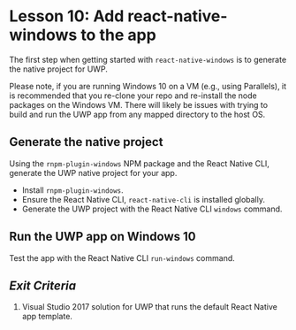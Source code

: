 # Lesson 10: Add react-native-windows to the app

The first step when getting started with `react-native-windows` is to generate the native project for UWP.

Please note, if you are running Windows 10 on a VM (e.g., using Parallels), it is recommended that you re-clone your repo and re-install the node packages on the Windows VM. There will likely be issues with trying to build and run the UWP app from any mapped directory to the host OS.

## Generate the native project

Using the `rnpm-plugin-windows` NPM package and the React Native CLI, generate the UWP native project for your app.

- Install `rnpm-plugin-windows`.
- Ensure the React Native CLI, `react-native-cli` is installed globally.
- Generate the UWP project with the React Native CLI `windows` command.

## Run the UWP app on Windows 10

Test the app with the React Native CLI `run-windows` command.

## _Exit Criteria_
1. Visual Studio 2017 solution for UWP that runs the default React Native app template.
